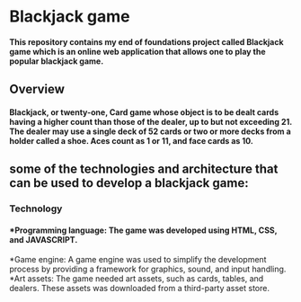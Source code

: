 # Blackjack game
#### This repository contains my end of foundations project called Blackjack game which is an online web application that allows one to play the popular blackjack game. 

## Overview
#### Blackjack, or twenty-one, Card game whose object is to be dealt cards having a higher count than those of the dealer, up to but not exceeding 21. The dealer may use a single deck of 52 cards or two or more decks from a holder called a shoe. Aces count as 1 or 11, and face cards as 10.

## some of the technologies and architecture that can be used to develop a blackjack game:
### Technology
#### *Programming language: The game was developed using HTML, CSS, and JAVASCRIPT.
*Game engine: A game engine was used to simplify the development process by providing a framework for graphics, sound, and input handling.
*Art assets: The game needed art assets, such as cards, tables, and dealers. These assets was downloaded  from a third-party asset store.



